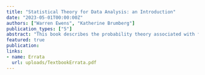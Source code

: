 ```yaml
---
title: "Statistical Theory for Data Analysis: an Introduction"
date: "2023-05-01T00:00:00Z"
authors: ["Warren Ewens", "Katherine Brumberg"]
publication_types: ["5"]
abstract: "This book describes the probability theory associated with frequently used statistical procedures and the relation between probability theory and statistical inference. The first third of the book is dedicated to probability theory including topics relating to events, random variables, and the Central Limit Theorem. Statistical topics then include parameter estimation with confidence intervals, hypothesis testing, chi-square tests, t tests, and several non-parametric tests. Flow charts are frequently used to facilitate an understanding of the material considered. The examples and problems in the book all concern simple data sets which can be analyzed with a simple calculator; however, the R code required to complete many examples and problems is provided as well for those that are interested."
featured: true
publication: 
links: 
- name: Errata
  url: uploads/TextbookErrata.pdf
---
```

